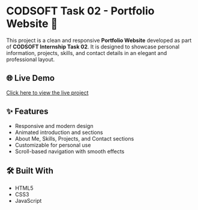 # CODSOFT Task 02 - Portfolio Website 💼

This project is a clean and responsive **Portfolio Website** developed as part of **CODSOFT Internship Task 02**. It is designed to showcase personal information, projects, skills, and contact details in an elegant and professional layout.

## 🌐 Live Demo

[Click here to view the live project](#)  
<!-- Replace '#' with the link to the deployed site (GitHub Pages, Netlify, etc.) -->

## ✨ Features

- Responsive and modern design
- Animated introduction and sections
- About Me, Skills, Projects, and Contact sections
- Customizable for personal use
- Scroll-based navigation with smooth effects

## 🛠️ Built With

- HTML5
- CSS3
- JavaScript



